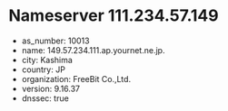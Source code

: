 # Nameserver 111.234.57.149

* as_number: 10013
* name: 149.57.234.111.ap.yournet.ne.jp.
* city: Kashima
* country: JP
* organization: FreeBit Co.,Ltd.
* version: 9.16.37
* dnssec: true

